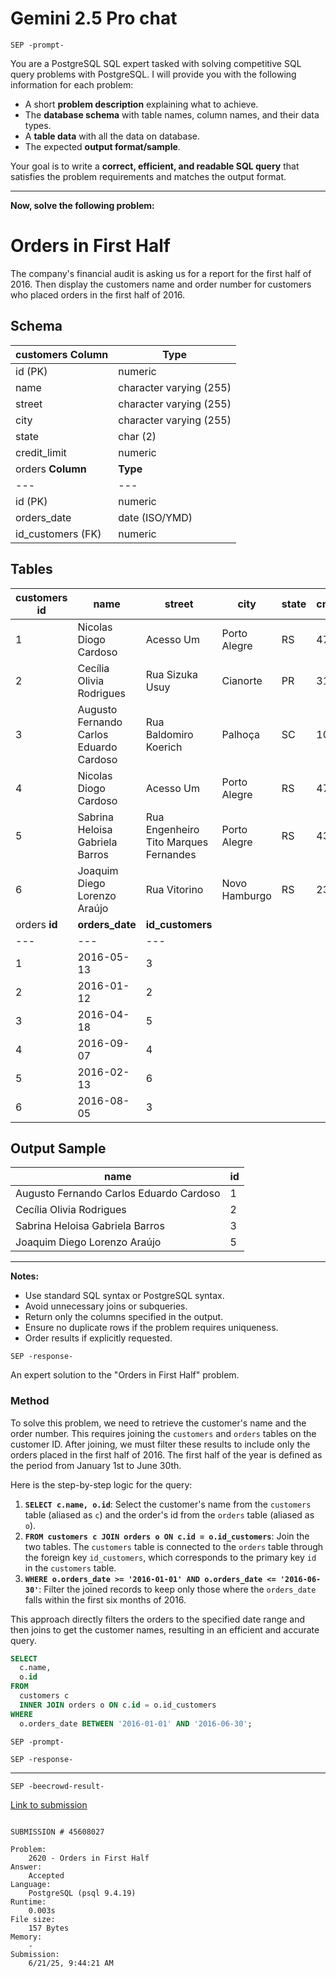 # Gemini 2.5 Pro chat

`SEP -prompt-`

You are a PostgreSQL SQL expert tasked with solving competitive SQL query problems with PostgreSQL. I will provide you with the following information for each problem:

* A short **problem description** explaining what to achieve.
* The **database schema** with table names, column names, and their data types.
* A **table data** with all the data on database.
* The expected **output format/sample**.

Your goal is to write a **correct, efficient, and readable SQL query** that satisfies the problem requirements and matches the output format.

---

**Now, solve the following problem:**

# Orders in First Half

The company's financial audit is asking us for a report for the first half of 2016. Then display the customers name and order number for customers who placed orders in the first half of 2016.  
  
## Schema

customers  **Column** | **Type**  
---|---  
id (PK) | numeric  
name | character varying (255)  
street | character varying (255)  
city | character varying (255)  
state | char (2)  
credit_limit | numeric  
orders  **Column** | **Type**  
---|---  
id (PK) | numeric  
orders_date | date (ISO/YMD)  
id_customers (FK) | numeric  
  
## Tables

customers  **id** | **name** | **street** | **city** | **state** | **credit_limit**  
---|---|---|---|---|---  
1 | Nicolas Diogo Cardoso | Acesso Um | Porto Alegre | RS | 475  
2 | Cecília Olivia Rodrigues | Rua Sizuka Usuy | Cianorte | PR | 3170  
3 | Augusto Fernando Carlos Eduardo Cardoso | Rua Baldomiro Koerich | Palhoça | SC | 1067  
4 | Nicolas Diogo Cardoso | Acesso Um | Porto Alegre | RS | 475  
5 | Sabrina Heloisa Gabriela Barros | Rua Engenheiro Tito Marques Fernandes | Porto Alegre | RS | 4312  
6 | Joaquim Diego Lorenzo Araújo | Rua Vitorino | Novo Hamburgo | RS | 2314  
orders  **id** | **orders_date** | **id_customers**  
---|---|---  
1 | 2016-05-13 | 3  
2 | 2016-01-12 | 2  
3 | 2016-04-18 | 5  
4 | 2016-09-07 | 4  
5 | 2016-02-13 | 6  
6 | 2016-08-05 | 3  
  
## Output Sample

**name** | **id**  
---|---  
Augusto Fernando Carlos Eduardo Cardoso | 1  
Cecília Olivia Rodrigues | 2  
Sabrina Heloisa Gabriela Barros | 3  
Joaquim Diego Lorenzo Araújo | 5

---

**Notes:**

* Use standard SQL syntax or PostgreSQL syntax.
* Avoid unnecessary joins or subqueries.
* Return only the columns specified in the output.
* Ensure no duplicate rows if the problem requires uniqueness.
* Order results if explicitly requested.

`SEP -response-`

An expert solution to the "Orders in First Half" problem.

### Method

To solve this problem, we need to retrieve the customer's name and the order number. This requires joining the `customers` and `orders` tables on the customer ID. After joining, we must filter these results to include only the orders placed in the first half of 2016. The first half of the year is defined as the period from January 1st to June 30th.

Here is the step-by-step logic for the query:

1.  **`SELECT c.name, o.id`**: Select the customer's name from the `customers` table (aliased as `c`) and the order's id from the `orders` table (aliased as `o`).
2.  **`FROM customers c JOIN orders o ON c.id = o.id_customers`**: Join the two tables. The `customers` table is connected to the `orders` table through the foreign key `id_customers`, which corresponds to the primary key `id` in the `customers` table.
3.  **`WHERE o.orders_date >= '2016-01-01' AND o.orders_date <= '2016-06-30'`**: Filter the joined records to keep only those where the `orders_date` falls within the first six months of 2016.

This approach directly filters the orders to the specified date range and then joins to get the customer names, resulting in an efficient and accurate query.

```sql
SELECT
  c.name,
  o.id
FROM
  customers c
  INNER JOIN orders o ON c.id = o.id_customers
WHERE
  o.orders_date BETWEEN '2016-01-01' AND '2016-06-30';
```

`SEP -prompt-`



`SEP -response-`

---

`SEP -beecrowd-result-`

[Link to submission](https://judge.beecrowd.com/en/runs/code/45608027)

```

SUBMISSION # 45608027

Problem:
    2620 - Orders in First Half 
Answer:
    Accepted 
Language:
    PostgreSQL (psql 9.4.19) 
Runtime:
    0.003s 
File size:
    157 Bytes 
Memory:
    - 
Submission:
    6/21/25, 9:44:21 AM 


```